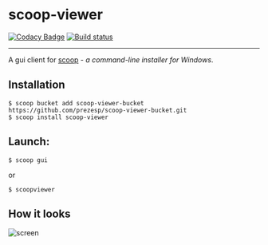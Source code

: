 scoop-viewer
=

[![Codacy Badge](https://api.codacy.com/project/badge/Grade/f9a22f431b884639a1522f475d73724b)](https://app.codacy.com/app/prezesp/scoop-viewer?utm_source=github.com&utm_medium=referral&utm_content=prezesp/scoop-viewer&utm_campaign=Badge_Grade_Dashboard)
[![Build status](https://ci.appveyor.com/api/projects/status/hlkmvdo8r6nypgc9?svg=true)](https://ci.appveyor.com/project/prezesp/scoop-viewer)

---

A gui client for [scoop](http://scoop.sh) - _a command-line installer for Windows_.

Installation
-
```
$ scoop bucket add scoop-viewer-bucket https://github.com/prezesp/scoop-viewer-bucket.git
$ scoop install scoop-viewer
```

Launch:
-
```
$ scoop gui
```

or 
```
$ scoopviewer
```

How it looks
-
![screen](https://user-images.githubusercontent.com/20465770/39327603-c84ebb48-4998-11e8-8d52-1f54df61a394.png)

